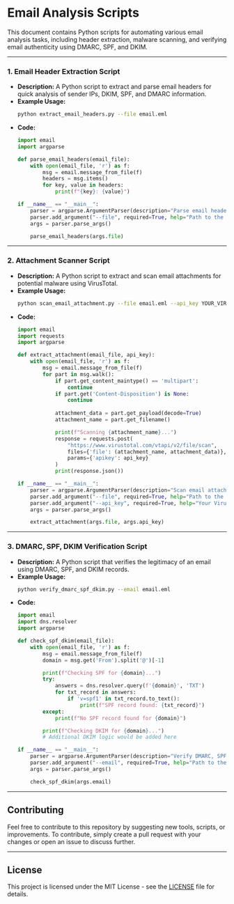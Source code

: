 # Email Analysis Scripts

This document contains Python scripts for automating various email analysis tasks, including header extraction, malware scanning, and verifying email authenticity using DMARC, SPF, and DKIM.

---

### 1. **Email Header Extraction Script**
   - **Description:** A Python script to extract and parse email headers for quick analysis of sender IPs, DKIM, SPF, and DMARC information.
   - **Example Usage:**
     ```bash
     python extract_email_headers.py --file email.eml
     ```
   - **Code:**
     ```python
     import email
     import argparse

     def parse_email_headers(email_file):
         with open(email_file, 'r') as f:
             msg = email.message_from_file(f)
             headers = msg.items()
             for key, value in headers:
                 print(f"{key}: {value}")

     if __name__ == "__main__":
         parser = argparse.ArgumentParser(description="Parse email headers.")
         parser.add_argument("--file", required=True, help="Path to the email file (.eml or .msg)")
         args = parser.parse_args()

         parse_email_headers(args.file)
     ```

---

### 2. **Attachment Scanner Script**
   - **Description:** A Python script to extract and scan email attachments for potential malware using VirusTotal.
   - **Example Usage:**
     ```bash
     python scan_email_attachment.py --file email.eml --api_key YOUR_VIRUSTOTAL_API_KEY
     ```
   - **Code:**
     ```python
     import email
     import requests
     import argparse

     def extract_attachment(email_file, api_key):
         with open(email_file, 'r') as f:
             msg = email.message_from_file(f)
             for part in msg.walk():
                 if part.get_content_maintype() == 'multipart':
                     continue
                 if part.get('Content-Disposition') is None:
                     continue
                 
                 attachment_data = part.get_payload(decode=True)
                 attachment_name = part.get_filename()

                 print(f"Scanning {attachment_name}...")
                 response = requests.post(
                     "https://www.virustotal.com/vtapi/v2/file/scan",
                     files={'file': (attachment_name, attachment_data)},
                     params={'apikey': api_key}
                 )
                 print(response.json())

     if __name__ == "__main__":
         parser = argparse.ArgumentParser(description="Scan email attachments with VirusTotal.")
         parser.add_argument("--file", required=True, help="Path to the email file (.eml or .msg)")
         parser.add_argument("--api_key", required=True, help="Your VirusTotal API key")
         args = parser.parse_args()

         extract_attachment(args.file, args.api_key)
     ```

---

### 3. **DMARC, SPF, DKIM Verification Script**
   - **Description:** A Python script that verifies the legitimacy of an email using DMARC, SPF, and DKIM records.
   - **Example Usage:**
     ```bash
     python verify_dmarc_spf_dkim.py --email email.eml
     ```
   - **Code:**
     ```python
     import email
     import dns.resolver
     import argparse

     def check_spf_dkim(email_file):
         with open(email_file, 'r') as f:
             msg = email.message_from_file(f)
             domain = msg.get('From').split('@')[-1]

             print(f"Checking SPF for {domain}...")
             try:
                 answers = dns.resolver.query(f'{domain}', 'TXT')
                 for txt_record in answers:
                     if 'v=spf1' in txt_record.to_text():
                         print(f"SPF record found: {txt_record}")
             except:
                 print(f"No SPF record found for {domain}")

             print(f"Checking DKIM for {domain}...")
             # Additional DKIM logic would be added here

     if __name__ == "__main__":
         parser = argparse.ArgumentParser(description="Verify DMARC, SPF, and DKIM.")
         parser.add_argument("--email", required=True, help="Path to the email file (.eml or .msg)")
         args = parser.parse_args()

         check_spf_dkim(args.email)
     ```

---

## Contributing

Feel free to contribute to this repository by suggesting new tools, scripts, or improvements. To contribute, simply create a pull request with your changes or open an issue to discuss further.

---

## License

This project is licensed under the MIT License - see the [LICENSE](LICENSE) file for details.
